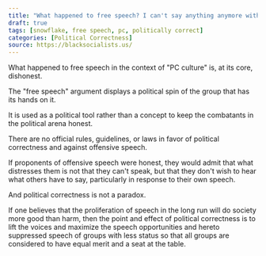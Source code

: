```yaml
---
title: "What happened to free speech? I can't say anything anymore without someone taking offense. PC culture is out of control!"
draft: true
tags: [snowflake, free speech, pc, politically correct]
categories: [Political Correctness]
source: https://blacksocialists.us/
---
```


What happened to free speech in the context of "PC culture" is, at its core, dishonest.  
  
The "free speech" argument displays a political spin of the group that has its hands on it.  
  
It is used as a political tool rather than a concept to keep the combatants in the political arena honest.  
  
There are no official rules, guidelines, or laws in favor of political correctness and against offensive speech.  
  
If proponents of offensive speech were honest, they would admit that what distresses them is not that they can't speak, but that they don't wish to hear what others have to say, particularly in response to their own speech.  
  
And political correctness is not a paradox.  
  
If one believes that the proliferation of speech in the long run will do society more good than harm, then the point and effect of political correctness is to lift the voices and maximize the speech opportunities and hereto suppressed speech of groups with less status so that all groups are considered to have equal merit and a seat at the table.

